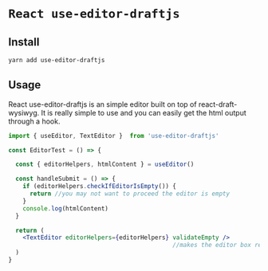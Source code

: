 # `React use-editor-draftjs`
## Install

```sh
yarn add use-editor-draftjs
```

## Usage

React use-editor-draftjs is an simple editor built on top of react-draft-wysiwyg. It is really simple to use and you can easily get the html output through a hook.

```jsx
import { useEditor, TextEditor }  from 'use-editor-draftjs'

const EditorTest = () => {

  const { editorHelpers, htmlContent } = useEditor()

  const handleSubmit = () => {
    if (editorHelpers.checkIfEditorIsEmpty()) {
      return //you may not want to proceed the editor is empty
    }
    console.log(htmlContent)
  }

  return (
    <TextEditor editorHelpers={editorHelpers} validateEmpty />
                                              //makes the editor box red to warn the user if the editor is empty
  )
}
```